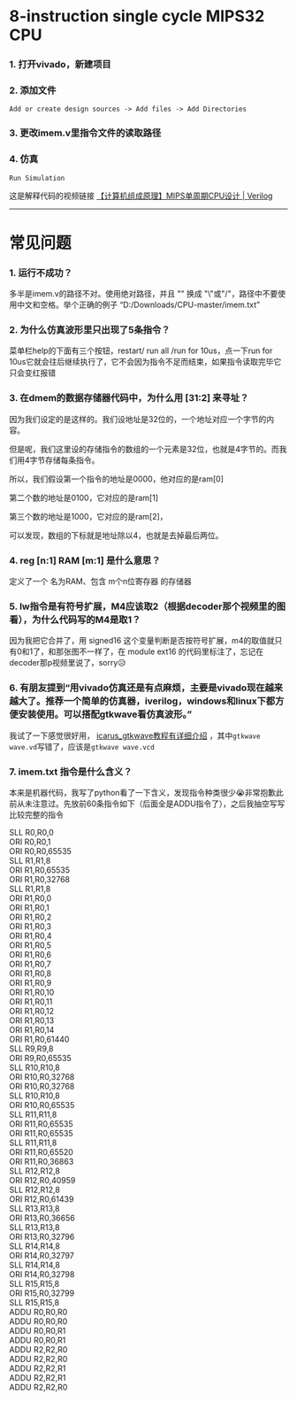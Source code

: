 # 8-instruction single cycle MIPS32 CPU
### 1. 打开vivado，新建项目
### 2. 添加文件
``` 
Add or create design sources -> Add files -> Add Directories
```
### 3. 更改imem.v里指令文件的读取路径
### 4. 仿真
```
Run Simulation 
```
这是解释代码的视频链接 [【计算机组成原理】MIPS单周期CPU设计 | Verilog](https://www.bilibili.com/video/BV1rD4y1D7h9)  <hr/>

# 常见问题
### 1. 运行不成功？
多半是imem.v的路径不对。使用绝对路径，并且 "\" 换成 "\\"或"/"，路径中不要使用中文和空格。举个正确的例子 “D:/Downloads/CPU-master/imem.txt”

### 2. 为什么仿真波形里只出现了5条指令？
菜单栏help的下面有三个按钮，restart/ run all /run for 10us，点一下run for 10us它就会往后继续执行了，它不会因为指令不足而结束，如果指令读取完毕它只会变红报错

### 3. 在dmem的数据存储器代码中，为什么用 [31:2] 来寻址？
因为我们设定的是这样的。我们设地址是32位的，一个地址对应一个字节的内容。

但是呢，我们这里设的存储指令的数组的一个元素是32位，也就是4字节的。而我们用4字节存储每条指令。

所以，我们假设第一个指令的地址是0000，他对应的是ram[0]

第二个数的地址是0100，它对应的是ram[1]

第三个数的地址是1000，它对应的是ram[2]，

可以发现，数组的下标就是地址除以4，也就是去掉最后两位。

### 4. reg [n:1] RAM [m:1] 是什么意思？
定义了一个 名为RAM、包含 m个n位寄存器 的存储器

### 5. lw指令是有符号扩展，M4应该取2（根据decoder那个视频里的图看），为什么代码写的M4是取1？
因为我把它合并了，用 signed16 这个变量判断是否按符号扩展，m4的取值就只有0和1了，和那张图不一样了，在 module ext16 的代码里标注了，忘记在decoder那p视频里说了，sorry😥

### 6. 有朋友提到“用vivado仿真还是有点麻烦，主要是vivado现在越来越大了。推荐一个简单的仿真器，iverilog，windows和linux下都方便安装使用。可以搭配gtkwave看仿真波形。”
我试了一下感觉很好用， [icarus_gtkwave教程有详细介绍](https://brng.dev/blog/technical/tutorial/2019/05/11/icarus_gtkwave/)  ，其中`gtkwave wave.vd`写错了，应该是`gtkwave wave.vcd`
### 7. imem.txt 指令是什么含义？
本来是机器代码，我写了python看了一下含义，发现指令种类很少😭非常抱歉此前从未注意过。先放前60条指令如下（后面全是ADDU指令了），之后我抽空写写比较完整的指令

SLL R0,R0,0 <br/>
ORI R0,R0,1<br/>
ORI R0,R0,65535<br/>
SLL R1,R1,8<br/>
ORI R1,R0,65535<br/>
ORI R1,R0,32768<br/>
SLL R1,R1,8    
ORI R1,R0,0    
ORI R1,R0,1    
ORI R1,R0,2    
ORI R1,R0,3    
ORI R1,R0,4    
ORI R1,R0,5    
ORI R1,R0,6    
ORI R1,R0,7<br/>
ORI R1,R0,8<br/>
ORI R1,R0,9<br/>
ORI R1,R0,10<br/>
ORI R1,R0,11<br/>
ORI R1,R0,12<br/>
ORI R1,R0,13<br/>
ORI R1,R0,14<br/>
ORI R1,R0,61440<br/>
SLL R9,R9,8<br/>
ORI R9,R0,65535<br/>
SLL R10,R10,8<br/>
ORI R10,R0,32768<br/>
ORI R10,R0,32768<br/>
SLL R10,R10,8<br/>
ORI R10,R0,65535<br/>
SLL R11,R11,8<br/>
ORI R11,R0,65535<br/>
ORI R11,R0,65535<br/>
SLL R11,R11,8<br/>
ORI R11,R0,65520<br/>
ORI R11,R0,36863<br/>
SLL R12,R12,8<br/>
ORI R12,R0,40959<br/>
SLL R12,R12,8<br/>
ORI R12,R0,61439<br/>
SLL R13,R13,8<br/>
ORI R13,R0,36656<br/>
SLL R13,R13,8<br/>
ORI R13,R0,32796<br/>
SLL R14,R14,8<br/>
ORI R14,R0,32797<br/>
SLL R14,R14,8<br/>
ORI R14,R0,32798<br/>
SLL R15,R15,8<br/>
ORI R15,R0,32799<br/>
SLL R15,R15,8<br/>
ADDU R0,R0,R0<br/>
ADDU R0,R0,R0<br/>
ADDU R0,R0,R1<br/>
ADDU R0,R0,R1<br/>
ADDU R2,R2,R0<br/>
ADDU R2,R2,R0<br/>
ADDU R2,R2,R1<br/>
ADDU R2,R2,R1<br/>
ADDU R2,R2,R0<br/>
